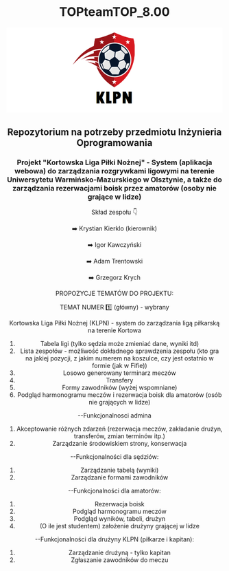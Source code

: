 <div align="center">

<h1><b>TOPteamTOP_8.00</b></h1>

![200763358-338d6953-4774-43ac-aa00-1d5ad81a7c94](https://raw.githubusercontent.com/KrystianKierklo/TOPteamTOP_8.00/main/KLPN_Github_logo.png?token=GHSAT0AAAAAABZ35DDYHCRWVRPPKFXEM6LMY43H4YQ)


<h2>Repozytorium na potrzeby przedmiotu Inżynieria Oprogramowania</h2>
<h3>Projekt "Kortowska Liga Piłki Nożnej" - System (aplikacja webowa) do zarządzania rozgrywkami ligowymi na terenie Uniwersytetu Warmińsko-Mazurskiego w Olsztynie, a także do zarządzania rezerwacjami boisk przez amatorów (osoby nie grające w lidze)</h3>

Skład zespołu :point_down:

:arrow_right: Krystian Kierklo (kierownik)

:arrow_right: Igor Kawczyński

:arrow_right: Adam Trentowski

:arrow_right: Grzegorz Krych


PROPOZYCJE TEMATÓW DO PROJEKTU:

TEMAT NUMER :one: (główny) - wybrany

Kortowska Liga Piłki Nożnej (KLPN) - system do zarządzania ligą piłkarską na terenie Kortowa
1. Tabela ligi (tylko sędzia może zmieniać dane, wyniki itd)
2. Lista zespołów - możliwość dokładnego sprawdzenia zespołu (kto gra na jakiej pozycji, z jakim numerem na koszulce, czy jest ostatnio w formie (jak w Fifie))
3. Losowo generowany terminarz meczów
4. Transfery
5. Formy zawodników (wyżej wspomniane)
6. Podgląd harmonogramu meczów i rezerwacja boisk dla amatorów (osób nie grających w lidze)

--Funkcjonalnosci admina
1. Akceptowanie różnych zdarzeń (rezerwacja meczów, zakładanie drużyn, transferów, zmian terminów itp.)
2. Zarządzanie środowiskiem strony, konserwacja

--Funkcjonalności dla sędziów:
1. Zarządzanie tabelą (wyniki)
2. Zarządzanie formami zawodników

--Funkcjonalności dla amatorów:
1. Rezerwacja boisk
2. Podgląd harmonogramu meczów
3. Podgląd wyników, tabeli, drużyn
4. (O ile jest studentem) założenie drużyny grającej w lidze

--Funkcjonalności dla drużyny KLPN (piłkarze i kapitan):
1. Zarządzanie drużyną - tylko kapitan
2. Zgłaszanie zawodników do meczu
